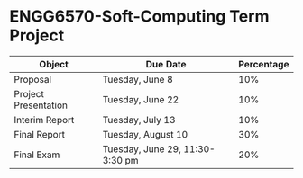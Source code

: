 # ENGG6570-Soft-Computing Term Project
|Object|Due Date|Percentage|
|---|---|---|
|Proposal|Tuesday, June 8|10%|
|Project Presentation| Tuesday, June 22|10%|
|Interim Report| Tuesday, July 13|10%|
|Final Report|Tuesday, August 10|30%|
|Final Exam|Tuesday, June 29, 11:30-3:30 pm|20%|
